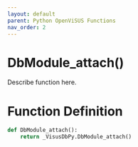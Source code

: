 ```yaml
---
layout: default
parent: Python OpenViSUS Functions
nav_order: 2
---
```


# DbModule_attach()

Describe function here.

# Function Definition

```python
def DbModule_attach():
    return _VisusDbPy.DbModule_attach()
```